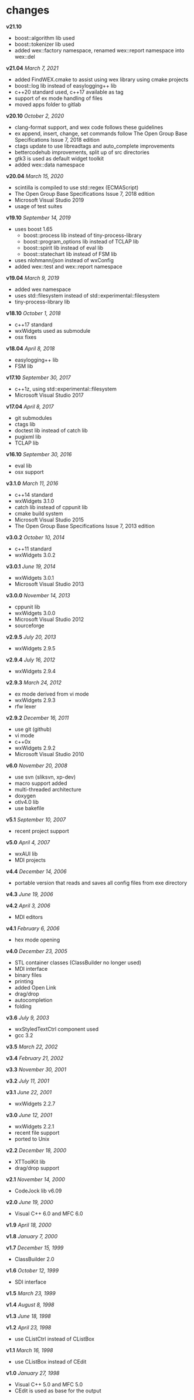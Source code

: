 # changes

**v21.10**
- boost::algorithm lib used
- boost::tokenizer lib used
- added wex::factory namespace, renamed wex::report namespace into wex::del

**v21.04** *March 7, 2021*
- added FindWEX.cmake to assist using wex library using cmake projects
- boost::log lib instead of easylogging++ lib
- c++20 standard used, c++17 available as tag
- support of ex mode handling of files
- moved apps folder to gitlab

**v20.10** *October 2, 2020*
- clang-format support, and wex code follows these guidelines
- ex append, insert, change, set commands follow
    The Open Group Base Specifications Issue 7, 2018 edition
- ctags update to use libreadtags and auto_complete improvements
- bettercodehub improvements, split up of src directories
- gtk3 is used as default widget toolkit
- added wex::data namespace

**v20.04** *March 15, 2020*
- scintilla is compiled to use std::regex (ECMAScript)
- The Open Group Base Specifications Issue 7, 2018 edition
- Microsoft Visual Studio 2019
- usage of test suites

**v19.10** *September 14, 2019*
- uses boost 1.65
  - boost::process lib instead of tiny-process-library
  - boost::program_options lib instead of TCLAP lib
  - boost::spirit lib instead of eval lib
  - boost::statechart lib instead of FSM lib
- uses nlohmann/json instead of wxConfig
- added wex::test and wex::report namespace

**v19.04** *March 9, 2019*
- added wex namespace
- uses std::filesystem instead of std::experimental::filesystem
- tiny-process-library lib

**v18.10** *October 1, 2018*
- c++17 standard
- wxWidgets used as submodule
- osx fixes

**v18.04** *April 8, 2018*
- easylogging++ lib
- FSM lib

**v17.10** *September 30, 2017*
- c++1z, using std::experimental::filesystem
- Microsoft Visual Studio 2017

**v17.04** *April 8, 2017*
- git submodules
- ctags lib
- doctest lib instead of catch lib
- pugixml lib
- TCLAP lib

**v16.10** *September 30, 2016*
- eval lib
- osx support

**v3.1.0** *March 11, 2016*
- c++14 standard
- wxWidgets 3.1.0
- catch lib instead of cppunit lib
- cmake build system
- Microsoft Visual Studio 2015
- The Open Group Base Specifications Issue 7, 2013 edition

**v3.0.2** *October 10, 2014*
- c++11 standard
- wxWidgets 3.0.2

**v3.0.1** *June 19, 2014*
- wxWidgets 3.0.1
- Microsoft Visual Studio 2013

**v3.0.0** *November 14, 2013*
- cppunit lib
- wxWidgets 3.0.0
- Microsoft Visual Studio 2012
- sourceforge

**v2.9.5** *July 20, 2013*
- wxWidgets 2.9.5

**v2.9.4** *July 16, 2012*
- wxWidgets 2.9.4

**v2.9.3** *March 24, 2012*
- ex mode derived from vi mode
- wxWidgets 2.9.3
- rfw lexer

**v2.9.2** *December 16, 2011*
- use git (github)
- vi mode
- c++0x
- wxWidgets 2.9.2
- Microsoft Visual Studio 2010

**v6.0** *November 20, 2008*
- use svn (sliksvn, xp-dev)
- macro support added
- multi-threaded architecture
- doxygen
- otlv4.0 lib
- use bakefile

**v5.1** *September 10, 2007*
- recent project support

**v5.0** *April 4, 2007*
- wxAUI lib
- MDI projects

**v4.4** *December 14, 2006*
- portable version that reads and saves all config
    files from exe directory

**v4.3** *June 19, 2006*

**v4.2** *April 3, 2006*
- MDI editors

**v4.1** *February 6, 2006*
- hex mode opening

**v4.0** *December 23, 2005*
- STL container classes
    (ClassBuilder no longer used)
- MDI interface
- binary files
- printing
- added Open Link
- drag/drop
- autocompletion
- folding

**v3.6** *July 9, 2003*
- wxStyledTextCtrl component used
- gcc 3.2

**v3.5** *March 22, 2002*

**v3.4** *February 21, 2002*

**v3.3** *November 30, 2001*

**v3.2** *July 11, 2001*

**v3.1** *June 22, 2001*
- wxWidgets 2.2.7

**v3.0** *June 12, 2001*
- wxWidgets 2.2.1
- recent file support
- ported to Unix

**v2.2** *December 18, 2000*
- XTToolKit lib
- drag/drop support

**v2.1** *November 14, 2000*
- CodeJock lib v6.09

**v2.0** *June 19, 2000*
- Visual C++ 6.0 and MFC 6.0

**v1.9** *April 18, 2000*

**v1.8** *January 7, 2000*

**v1.7** *December 15, 1999*
- ClassBuilder 2.0

**v1.6** *October 12, 1999*
- SDI interface

**v1.5** *March 23, 1999*

**v1.4** *August 8, 1998*

**v1.3** *June 18, 1998*

**v1.2** *April 23, 1998*
- use CListCtrl instead of CListBox

**v1.1** *March 16, 1998*
- use CListBox instead of CEdit

**v1.0** *January 27, 1998*
- Visual C++ 5.0 and MFC 5.0
- CEdit is used as base for the output
